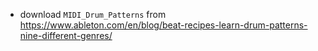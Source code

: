 * download `MIDI_Drum_Patterns` from
https://www.ableton.com/en/blog/beat-recipes-learn-drum-patterns-nine-different-genres/
